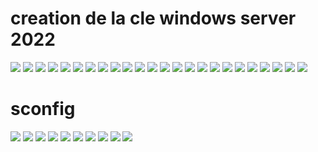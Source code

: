 
# creation de la cle windows server 2022
<img src=images/1.jpg width='' height='' > </img>
<img src=images/2.jpg width='' height='' > </img>
<img src=images/3.jpg width='' height='' > </img>
<img src=images/4.jpg width='' height='' > </img>
<img src=images/5.jpg width='' height='' > </img>
<img src=images/6.jpg width='' height='' > </img>
<img src=images/7.jpg width='' height='' > </img>
<img src=images/8.jpg width='' height='' > </img>
<img src=images/9.jpg width='' height='' > </img>
<img src=images/10.jpg width='' height='' > </img>
<img src=images/11.jpg width='' height='' > </img>
<img src=images/12.jpg width='' height='' > </img>
<img src=images/13.jpg width='' height='' > </img>
<img src=images/14.jpg width='' height='' > </img>
<img src=images/15.jpg width='' height='' > </img>
<img src=images/16.jpg width='' height='' > </img>
<img src=images/17.jpg width='' height='' > </img>
<img src=images/18.jpg width='' height='' > </img>
<img src=images/19.jpg width='' height='' > </img>
<img src=images/20.jpg width='' height='' > </img>
<img src=images/21.jpg width='' height='' > </img>
<img src=images/22.jpg width='' height='' > </img>
<img src=images/23.jpg width='' height='' > </img>
<img src=images/24.jpg width='' height='' > </img>
# sconfig
<img src=images/25.jpg width='' height='' > </img>
<img src=images/26.jpg width='' height='' > </img>
<img src=images/27.jpg width='' height='' > </img>
<img src=images/28.jpg width='' height='' > </img>
<img src=images/29.jpg width='' height='' > </img>
<img src=images/30.jpg width='' height='' > </img>
<img src=images/31.jpg width='' height='' > </img>
<img src=images/32.jpg width='' height='' > </img>
<img src=images/33.jpg width='' height='' > </img>
<img src=images/34.jpg width='' height='' > </img>
